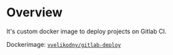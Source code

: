 # Overview

It's custom docker image to deploy projects on Gitlab CI.

Dockerimage: [`vvelikodny/gitlab-deploy`](https://hub.docker.com/r/vvelikodny/gitlab-deploy/)
